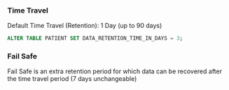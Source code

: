 ### Time Travel

Default Time Travel (Retention): 1 Day (up to 90 days)

````sql
ALTER TABLE PATIENT SET DATA_RETENTION_TIME_IN_DAYS = 3;
````

### Fail Safe

Fail Safe is an extra retention period for which data can be recovered after the time travel period (7 days unchangeable)
